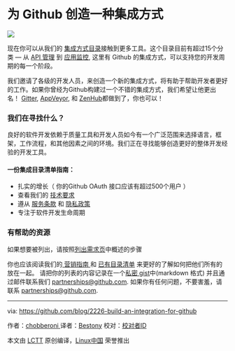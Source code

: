 为 Github 创造一种集成方式
=============

![](https://cloud.githubusercontent.com/assets/4432363/17537572/934e2f9c-5e52-11e6-9c24-50c7be5b5ae3.png)

现在你可以从我们的 [集成方式目录][1]接触到更多工具。这个目录目前有超过15个分类 — 从 [API 管理][2] 到 [应用监控][3], 这里有 Github 的集成方式，可以支持您的开发周期的每一个阶段。

我们邀请了各级的开发人员，来创造一个新的集成方式，将有助于帮助开发者更好的工作。如果你曾经为Github构建过一个不错的集成方式，我们希望让他更出名！ [Gitter][4], [AppVeyor][5], 和 [ZenHub][6]都做到了，你也可以！

### 我们在寻找什么？

良好的软件开发依赖于质量工具和开发人员如今有一个广泛范围来选择语言，框架，工作流程，和其他因素之间的环境。我们正在寻找能够创造更好的整体开发经验的开发工具。

#### 一份集成目录清单指南：

- 扎实的增长（ 你的Github OAuth 接口应该有超过500个用户 ）
- 查看我们的 [技术要求][7]
- 遵从 [服务条款][8] 和 [隐私政策][9]
- 专注于软件开发生命周期

### 有帮助的资源

如果想要被列出，请按照[列出需求页][10]中概述的步骤

你也应该阅读我们的[ 营销指南 ][11] 和 [已有目录清单][12] 来更好的了解如何把他们所有的放在一起。 请把你的列表的内容记录在一个[私密 gist][13]中(markdown 格式) 并且通过邮件联系我们 <partnerships@github.com>. 如果你有任何问题，不要害羞，请联系 <partnerships@github.com>.

--------------------------------------------------------------------------------

via: https://github.com/blog/2226-build-an-integration-for-github

作者：[chobberoni ][a]
译者：[Bestony](https://github.com/Bestony)
校对：[校对者ID](https://github.com/校对者ID)

本文由 [LCTT](https://github.com/LCTT/TranslateProject) 原创编译，[Linux中国](https://linux.cn/) 荣誉推出

[a]: https://github.com/chobberoni

[1]: https://github.com/integrations
[2]: https://github.com/integrations/feature/api-management
[3]: https://github.com/integrations/feature/monitoring
[4]: https://github.com/integrations/feature/monitoring
[5]: https://github.com/integrations/appveyor
[6]: https://github.com/integrations/zenhub
[7]: https://developer.github.com/integrations-directory/getting-listed/#technical-requirements
[8]: https://help.github.com/articles/github-terms-of-service/
[9]: https://help.github.com/articles/github-privacy-policy/
[10]: https://developer.github.com/integrations-directory/getting-listed/
[11]: https://developer.github.com/integrations-directory/marketing-guidelines/
[12]: https://github.com/integrations
[13]: https://gist.github.com/




